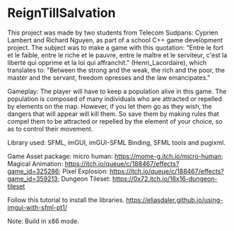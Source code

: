 ﻿# ReignTillSalvation
This project was made by two students from Telecom Sudparis: Cyprien Lambert and Richard Nguyen,
as part of a school C++ game development project. The subject was to make a game with this quotation: "Entre le fort et le faible, entre le riche et le pauvre, entre le maître et le serviteur, c'est la liberté qui opprime et la loi qui affranchit." (Henri_Lacordaire), which translates to: "Between the strong and the weak, the rich and the poor, the master and the servant, freedom opresses and the law emancipates."

Gameplay:
The player will have to keep a population alive in this game. The population is composed of many individuals who are attracted or repelled by elements on the map. However, if you let them go as they wish, the dangers that will appear will kill them. So save them by making rules that compel them to be attracted or repelled by the element of your choice, so as to control their movement.

Library used: SFML, imGUI, imGUI-SFML Binding, SFML tools and pugixml.

Game Asset package:
micro human: https://mome-g.itch.io/micro-human;
Magical Animation: https://itch.io/queue/c/188467/effects?game_id=325286;
Pixel Explosion: https://itch.io/queue/c/188467/effects?game_id=359213;
Dungeon Tileset: https://0x72.itch.io/16x16-dungeon-tileset


Follow this tutorial to install the libraries.
https://eliasdaler.github.io/using-imgui-with-sfml-pt1/

Note: Build in x86 mode.

